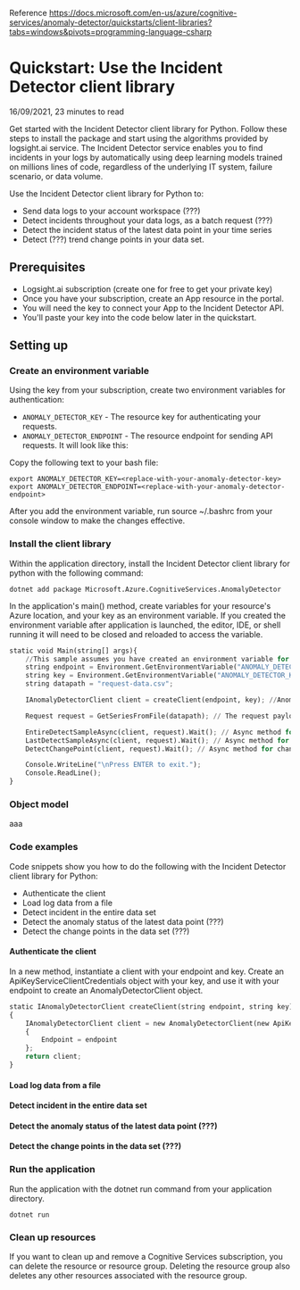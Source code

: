 Reference https://docs.microsoft.com/en-us/azure/cognitive-services/anomaly-detector/quickstarts/client-libraries?tabs=windows&pivots=programming-language-csharp

# Quickstart: Use the Incident Detector client library
16/09/2021, 23 minutes to read

Get started with the Incident Detector client library for Python.
Follow these steps to install the package and start using the algorithms provided by logsight.ai service.
The Incident Detector service enables you to find incidents in your logs 
by automatically using deep learning models trained on millions lines of code, regardless of the underlying IT system, failure scenario, or data volume.

Use the Incident Detector client library for Python to:

+ Send data logs to your account workspace (???) 
+ Detect incidents throughout your data logs, as a batch request (???)
+ Detect the incident status of the latest data point in your time series
+ Detect (???) trend change points in your data set.

## Prerequisites
+ Logsight.ai subscription (create one for free to get your private key)
+ Once you have your subscription, create an App resource in the portal.
+ You will need the key to connect your App to the Incident Detector API.
+ You'll paste your key into the code below later in the quickstart.

## Setting up
### Create an environment variable

Using the key from your subscription, create two environment variables for authentication:

+ `ANOMALY_DETECTOR_KEY` - The resource key for authenticating your requests.
+ `ANOMALY_DETECTOR_ENDPOINT` - The resource endpoint for sending API requests. It will look like this:

Copy the following text to your bash file:

```console
export ANOMALY_DETECTOR_KEY=<replace-with-your-anomaly-detector-key>
export ANOMALY_DETECTOR_ENDPOINT=<replace-with-your-anomaly-detector-endpoint>
```

After you add the environment variable, run source ~/.bashrc from your console window to make the changes effective.


### Install the client library

Within the application directory, 
install the Incident Detector client library for python with the following command:

```console
dotnet add package Microsoft.Azure.CognitiveServices.AnomalyDetector
```

In the application's main() method, create variables for your resource's Azure location,
and your key as an environment variable. 
If you created the environment variable after application is launched,
the editor, IDE, or shell running it will need to be closed and reloaded to access the variable.

```python
static void Main(string[] args){
    //This sample assumes you have created an environment variable for your key and endpoint
    string endpoint = Environment.GetEnvironmentVariable("ANOMALY_DETECTOR_ENDPOINT");
    string key = Environment.GetEnvironmentVariable("ANOMALY_DETECTOR_KEY");
    string datapath = "request-data.csv";

    IAnomalyDetectorClient client = createClient(endpoint, key); //Anomaly Detector client

    Request request = GetSeriesFromFile(datapath); // The request payload with points from the data file

    EntireDetectSampleAsync(client, request).Wait(); // Async method for batch anomaly detection
    LastDetectSampleAsync(client, request).Wait(); // Async method for analyzing the latest data point in the set
    DetectChangePoint(client, request).Wait(); // Async method for change point detection

    Console.WriteLine("\nPress ENTER to exit.");
    Console.ReadLine();
} 
```


### Object model
aaa


### Code examples

Code snippets show you how to do the following with the Incident Detector client library for Python:

+ Authenticate the client
+ Load log data from a file
+ Detect incident in the entire data set
+ Detect the anomaly status of the latest data point (???)
+ Detect the change points in the data set (???)


#### Authenticate the client

In a new method, instantiate a client with your endpoint and key.
Create an ApiKeyServiceClientCredentials object with your key,
and use it with your endpoint to create an AnomalyDetectorClient object.


```python
static IAnomalyDetectorClient createClient(string endpoint, string key)
{
    IAnomalyDetectorClient client = new AnomalyDetectorClient(new ApiKeyServiceClientCredentials(key))
    {
        Endpoint = endpoint
    };
    return client;
}
```

#### Load log data from a file


#### Detect incident in the entire data set


#### Detect the anomaly status of the latest data point (???)


#### Detect the change points in the data set (???)


### Run the application

Run the application with the dotnet run command from your application directory.

```console
dotnet run
```

### Clean up resources

If you want to clean up and remove a Cognitive Services subscription,
you can delete the resource or resource group.
Deleting the resource group also deletes any other resources associated with the resource group.